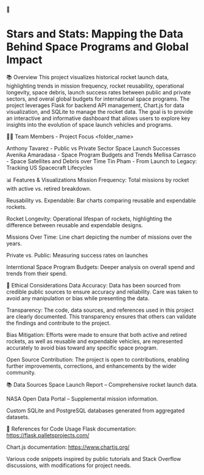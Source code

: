 🚀 <h1>Stars and Stats: Mapping the Data Behind Space Programs and Global Impact</h1>

📚 Overview
This project visualizes historical rocket launch data, highlighting trends in mission frequency, rocket reusability, operational longevity, space debris, launch success rates between public and private sectors, and overal global budgets for international space programs. The project leverages Flask for backend API management, Chart.js for data visualization, and SQLite to manage the rocket data. The goal is to provide an interactive and informative dashboard that allows users to explore key insights into the evolution of space launch vehicles and programs.

🧑‍🚀 Team Members - Project Focus <folder_name>

Anthony Tavarez  - Public vs Private Sector Space Launch Successes
Avenika Amaradasa - Space Program Budgets and Trends
Mellisa Carrasco - Space Satellites and Debris over Time
Tin Pham - From Launch to Legacy: Tracking US Spacecraft Lifecycles

📊 Features & Visualizations
Mission Frequency: Total missions by rocket with active vs. retired breakdown.

Reusability vs. Expendable: Bar charts comparing reusable and expendable rockets.

Rocket Longevity: Operational lifespan of rockets, highlighting the difference between reusable and expendable designs.

Missions Over Time: Line chart depicting the number of missions over the years.

Private vs. Public: Measuring success rates on launches

Interntional Space Program Budgets: Deeper analysis on overall spend and trends from their spend. 

🤖 Ethical Considerations
Data Accuracy:
Data has been sourced from credible public sources to ensure accuracy and reliability. Care was taken to avoid any manipulation or bias while presenting the data.

Transparency:
The code, data sources, and references used in this project are clearly documented. This transparency ensures that others can validate the findings and contribute to the project.

Bias Mitigation:
Efforts were made to ensure that both active and retired rockets, as well as reusable and expendable vehicles, are represented accurately to avoid bias toward any specific space program.

Open Source Contribution:
The project is open to contributions, enabling further improvements, corrections, and enhancements by the wider community.

📚 Data Sources
Space Launch Report – Comprehensive rocket launch data.

NASA Open Data Portal – Supplemental mission information.

Custom SQLite and PostgreSQL databases generated from aggregated datasets.

📝 References for Code Usage
Flask documentation: https://flask.palletsprojects.com/

Chart.js documentation: https://www.chartjs.org/

Various code snippets inspired by public tutorials and Stack Overflow discussions, with modifications for project needs.


